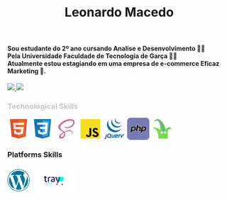 <header>
  <h1>Leonardo Macedo </h1>
</header>
<nav>
  <h4 width="300em">Sou estudante do 2º ano cursando Analise e Desenvolvimento 👨‍💻<br> Pela Universidade Faculdade de Tecnologia de Garça 🧑‍🎓 <br> Atualmente estou estagiando em uma empresa de e-commerce Eficaz Marketing 🏬.</h4>
</nav>

<div>
  <a href="https://github.com/LeonardSMacedo">
    <img height="150em" src="https://github-readme-stats.vercel.app/api?username=LeonardSMacedo&show_icons=true&theme=dracula&include_all_commits=true&count_private=true" />
    <img height="150em" src="https://github-readme-stats.vercel.app/api/top-langs/?username=LeonardSMacedo&layout=compact&langs_count=7&theme=dracula" />
  </a>
</div>

<div class="skills">
  <h3 style="color: #c6c6c6">Technological Skills</h3>
  <div class="icons">
    <img style="width: 50px" align="center" src="./icons/html.png">
    <img style="width: 50px" align="center" src="./icons/css.png">
    <img style="width: 50px" align="center" src="./icons/scss.png">
    <img style="width: 50px" align="center" src="./icons/js.png">
    <img style="width: 50px" align="center" src="./icons/jquery.png">
    <img style="width: 50px" align="center" src="./icons/php.png">
    <img style="width: 50px" align="center" src="./icons/twig.png">

  </div>
</div>

<div class="plataformas">
  <h3>Platforms Skills</h3>
  <div class="icons">
    <img style="width: 50px" align="center" src="./icons/wordpress.png">
    <img style="width: 100px" class="tray" align="center" src="./icons/tray.png">
  </div>
</div>
